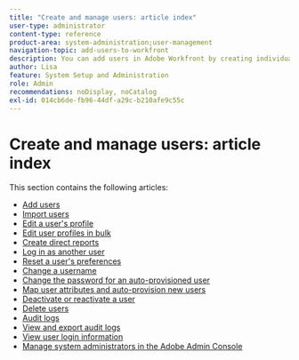 ```yaml
---
title: "Create and manage users: article index"
user-type: administrator
content-type: reference
product-area: system-administration;user-management
navigation-topic: add-users-to-workfront
description: You can add users in Adobe Workfront by creating individual users from scratch or by copy existing users.
author: Lisa
feature: System Setup and Administration
role: Admin
recommendations: noDisplay, noCatalog
exl-id: 014cb6de-fb96-44df-a29c-b210afe9c55c
---
```

# Create and manage users: article index

<!-- Audited: 2/2024 -->

This section contains the following articles:

* [Add users](../../../administration-and-setup/add-users/create-and-manage-users/add-users.md) 
* [Import users](../../../administration-and-setup/add-users/create-and-manage-users/import-users.md) 
* [Edit a user's profile](../../../administration-and-setup/add-users/create-and-manage-users/edit-a-users-profile.md) 
* [Edit user profiles in bulk](../../../administration-and-setup/add-users/create-and-manage-users/edit-user-profiles-in-bulk.md) 
* [Create direct reports](../../../administration-and-setup/add-users/create-and-manage-users/create-direct-reports.md) 
* [Log in as another user](../../../administration-and-setup/add-users/create-and-manage-users/log-in-as-another-user.md) 
* [Reset a user's preferences](../../../administration-and-setup/add-users/create-and-manage-users/reset-a-users-preferences.md) 
* [Change a username](../../../administration-and-setup/add-users/create-and-manage-users/change-a-username.md) 
* [Change the password for an auto-provisioned user](../../../administration-and-setup/add-users/create-and-manage-users/change-pw-auto-provisioned-user.md) 
* [Map user attributes and auto-provision new users](../../../administration-and-setup/add-users/create-and-manage-users/map-user-attributes.md) 
* [Deactivate or reactivate a user](../../../administration-and-setup/add-users/create-and-manage-users/deactivate-a-user.md) 
* [Delete users](../../../administration-and-setup/add-users/create-and-manage-users/delete-a-user.md) 
* [Audit logs](../../../administration-and-setup/add-users/create-and-manage-users/audit-logs.md) 
* [View and export audit logs](../../../administration-and-setup/add-users/create-and-manage-users/view-and-export-audit-logs.md) 
* [View user login information](../../../administration-and-setup/add-users/create-and-manage-users/view-user-login-info.md) 
* [Manage system administrators in the Adobe Admin Console](../../../administration-and-setup/add-users/create-and-manage-users/admin-console.md)
